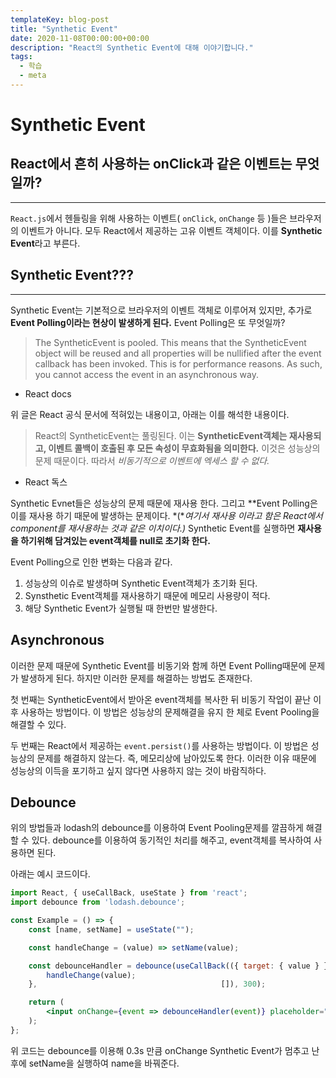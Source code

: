 ```yaml
---
templateKey: blog-post
title: "Synthetic Event"
date: 2020-11-08T00:00:00+00:00
description: "React의 Synthetic Event에 대해 이야기합니다."
tags:
  - 학습
  - meta
---
```

# Synthetic Event

## React에서 흔히 사용하는 onClick과 같은 이벤트는 무엇일까?

---

`React.js`에서 헨들링을 위해 사용하는 이벤트( `onClick`, `onChange` 등 )들은 브라우저의 이벤트가 아니다. 모두 React에서 제공하는 고유 이벤트 객체이다. 이를 **Synthetic Event**라고 부른다.

## Synthetic Event???

---

Synthetic Event는 기본적으로 브라우저의 이벤트 객체로 이루어져 있지만, 추가로 **Event Polling이라는 현상이 발생하게 된다.** Event Polling은 또 무엇일까?

> The SyntheticEvent is pooled. This means that the SyntheticEvent object will be reused and all properties will be nullified after the event callback has been invoked. This is for performance reasons. As such, you cannot access the event in an asynchronous way.
- React docs

위 글은 React 공식 문서에 적혀있는 내용이고, 아래는 이를 해석한 내용이다.

> React의 SyntheticEvent는 풀링된다. 이는 **SyntheticEvent객체는 재사용되고, 이벤트 콜백이 호출된 후 모든 속성이 무효화됨을 의미한다.** 이것은 성능상의 문제 때문이다. 따라서 *비동기적으로 이벤트에 엑세스 할 수 없다.*
- React 독스

Synthetic Evnet들은 성능상의 문제 때문에 재사용 한다. 그리고 **Event Polling은 이를 재사용 하기 때문에 발생하는 문제이다. *(**여기서 재사용 이라고 함은 React에서 component를 재사용하는 것과 같은 이치이다.)* Synthetic Event를 실행하면 **재사용을 하기위해 담겨있는 event객체를 null로 초기화 한다.**

Event Polling으로 인한 변화는 다음과 같다.

1. 성능상의 이슈로 발생하며 Synthetic Event객체가 초기화 된다.
2. Synsthetic Event객체를 재사용하기 때문에 메모리 사용량이 적다.
3. 해당 Synthetic Event가 실행될 때 한번만 발생한다.

## Asynchronous

이러한 문제 때문에 Synthetic Event를 비동기와 함께 하면 Event Polling때문에 문제가 발생하게 된다. 하지만 이러한 문제를 해결하는 방법도 존재한다.

첫 번째는 SyntheticEvent에서 받아온 event객체를 복사한 뒤 비동기 작업이 끝난 이후 사용하는 방법이다. 이 방법은 성능상의 문제해결을 유지 한 체로 Event Pooling을 해결할 수 있다.

두 번째는 React에서 제공하는 `event.persist()`를 사용하는 방법이다. 이 방법은 성능상의 문제를 해결하지 않는다. 즉, 메모리상에 남아있도록 한다. 이러한 이유 때문에 성능상의 이득을 포기하고 싶지 않다면 사용하지 않는 것이 바람직하다.

## Debounce

위의 방법들과 lodash의 debounce를 이용하여 Event Pooling문제를 깔끔하게 해결 할 수 있다. debounce를 이용하여 동기적인 처리를 해주고, event객체를 복사하여 사용하면 된다.

아래는 예시 코드이다.

```jsx
import React, { useCallBack, useState } from 'react';
import debounce from 'lodash.debounce';

const Example = () => {
	const [name, setName] = useState("");

	const handleChange = (value) => setName(value);

	const debounceHandler = debounce(useCallBack(({ target: { value } }) => {
		handleChange(value);
	},                                         []), 300);

	return (
		<input onChange={event => debounceHandler(event)} placeholder="이름..." />
	);
};
```

위 코드는 debounce를 이용해 0.3s 만큼 onChange Synthetic Event가 멈추고 난 후에 setName을 실행하여 name을 바꿔준다.
